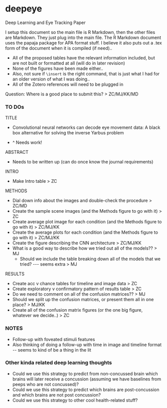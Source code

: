 # deepeye
Deep Learning and Eye Tracking Paper

I setup this document so the main file is R Markdown, then the other files are Markdown. They just plug into the main file. The R Markdown document uses the papaja package for APA format stuff. I believe it also puts out a .tex form of the document when it is compiled (if need)..

- All of the proposed tables have the relevant information included, but are not built or formatted at all (will do in later revision)
- None of the figures have been made either..
- Also, not sure if `\insert` is the right command, that is just what I had for an older version of what I was doing..
- All of the Zotero references will need to be plugged in

Question: Where is a good place to submit this? > ZC/MJ/KK/MD

### TO DOs
TITLE
- Convolutional neural networks can decode eye movement data: A black box alternative for solving the inverse Yarbus problem
* ^ Needs work!  

ABSTRACT
- Needs to be written up (can do once know the journal requirements)

INTRO
- Make Intro table > ZC

METHODS
- Dial down info about the images and double-check the procedure > ZC/MD
- Create the sample scene images (and the Methods figure to go with it) > ZC
- Create average plot image for each condition (and the Methods figure to go with it) > ZC/MJ/KK
- Create the average plots for each condition (and the Methods figure to go with it) > ZC/MJ/KK
- Create the figure describing the CNN architecture > ZC/MJ/KK
- What is a good way to describe how we tried out all of the models?? > MJ
  - Should we include the table breaking down all of the models that we tried? --- seems extra > MJ

RESULTS
- Create acc v chance tables for timeline and image data > ZC
- Create exploratory v confirmatory pattern of results table > ZC
- Do we need to comment on all of the confusion matrices?? <!-- Well, could say something about them being implicated in the memorize condition --> > MJ
- Should we split up the confusion matrices, or present them all in one place? > MJ/KK
- Create all of the confusion matrix figures (or the one big figure, whatever we decide..) > ZC

### NOTES
- Follow-up with foveated stimuli features
- Also thinking of doing a follow-up with time in image and timeline format -- seems to kind of be a thing in the lit


### Other kinda related deep learning thoughts
- Could we use this strategy to predict from non-concussed brain which brains will later receive a concussion (assuming we have baselines from peeps who are not concussed)?
- Could we use this strategy to predict which brains are post-concussion and which brains are not post concussion?
- Could we use this strategy to other cool health-related stuff?